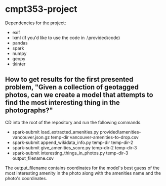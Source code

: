 # cmpt353-project

Dependencies for the project:
- exif
- lxml (if you'd like to use the code in .\provided\code)
- pandas
- spark
- numpy
- geopy
- tkinter

## How to get results for the first presented problem, "Given a collection of geotagged photos, can we create a model that attempts to find the most interesting thing in the photographs?"
CD into the root of the repository and run the following commands
- spark-submit load_extracted_amenities.py provided\amenities-vancouver.json.gz temp-dir vancouver-amenities-to-drop.csv
- spark-submit append_wikidata_info.py temp-dir temp-dir-2
- spark-submit give_amenities_score.py temp-dir-2 temp-dir-3
- spark-submit interesting_things_in_photos.py temp-dir-3 output_filename.csv

The output_filename contains coordinates for the model's best guess of the most interesting amenity in the photo along with the amenities name and the photo's coordinates.